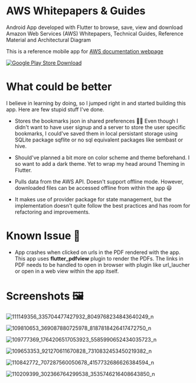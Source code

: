 # AWS Whitepapers & Guides

Android App developed with Flutter to browse, save, view and download Amazon Web Services (AWS) Whitepapers, Technical Guides, Reference Material and Architectural Diagram

This is a reference mobile app for [AWS documentation webpage](https://aws.amazon.com/whitepapers/?whitepapers-main.sort-by=item.additionalFields.sortDate&whitepapers-main.sort-order=desc)

[![Google Play Store Download](https://play.google.com/intl/en_us/badges/images/generic/en_badge_web_generic.png)](https://play.google.com/store/apps/details?id=np.com.a99darshan.aws_whitepapers_guides&hl=en)

# What could be better
I believe in learning by doing, so I jumped right in and started building this app. Here are few stupid stuff I've done. 

* Stores the bookmarks json in shared preferences :man_facepalming: Even though I didn't want to have user signup and a server to store the user specific bookmarks, I could've saved them in local persistant storage using SQLite package sqflite or no sql equivalent packages like sembast or hive.

* Should've planned a bit more on color scheme and theme beforehand. I so want to add a dark theme. Yet to wrap my head around Theming in Flutter.

* Pulls data from the AWS API. Doesn't support offline mode. However, downloaded files can be accessed offline from within the app :smiley:

* It makes use of provider package for state management, but the implementation doesn't quite follow the best practices and has room for refactoring and improvements. 

# Known Issue :bug:
* App crashes when clicked on urls in the PDF rendered with the app. This app uses **flutter_pdfview** plugin to render the PDFs. The links in PDF needs to be handled to open in browser with plugin like url_laucher or open in a web view within the app itself.

# Screenshots :framed_picture:
![111149356_335704477427932_8049768234843640249_n](https://user-images.githubusercontent.com/9456191/87846625-eb15c480-c8f0-11ea-879a-3c984fc750a4.png)

![109810653_369087880725978_8187818426417472750_n](https://user-images.githubusercontent.com/9456191/87846621-e6511080-c8f0-11ea-925a-7947e3096874.png)

![109777369_1764206517053923_5585990652434035723_n](https://user-images.githubusercontent.com/9456191/87846622-e9e49780-c8f0-11ea-809b-9ec13df3625d.png)

![109653353_921270611670828_7310832453450219382_n](https://user-images.githubusercontent.com/9456191/87846623-ea7d2e00-c8f0-11ea-8ae4-4429bcc414bd.png)

![110842772_707287560050678_4157732686626384594_n](https://user-images.githubusercontent.com/9456191/87846624-eb15c480-c8f0-11ea-92f2-96a77f427850.png)

![110209399_302366764299538_3535746216408643850_n](https://user-images.githubusercontent.com/9456191/87846626-ebae5b00-c8f0-11ea-8c21-0e6b473355a4.png)



